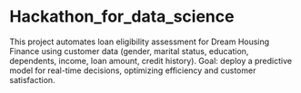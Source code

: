 # Hackathon_for_data_science
This project automates loan eligibility assessment for Dream Housing Finance using customer data (gender, marital status, education, dependents, income, loan amount, credit history). Goal: deploy a predictive model for real-time decisions, optimizing efficiency and customer satisfaction.
